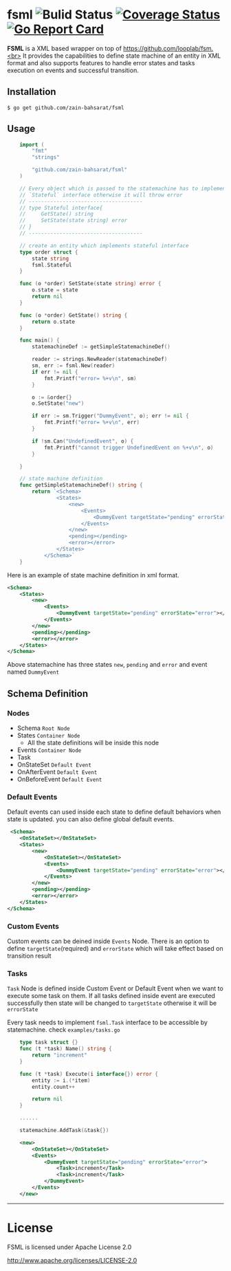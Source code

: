 # fsml ![Bulid Status](https://github.com/zain-bahsarat/fsml/actions/workflows/test.yml/badge.svg) [![Coverage Status](https://img.shields.io/coveralls/zain-bahsarat/fsml.svg)](https://coveralls.io/r/zain-bahsarat/fsml) [![Go Report Card](https://goreportcard.com/badge/zain-bahsarat/fsml)](https://goreportcard.com/report/zain-bahsarat/fsml)

**FSML** is a XML based wrapper on top of https://github.com/looplab/fsm.<br>
It provides the capabilities to define state machine of an entity in XML format and also supports features to handle error states and tasks execution on events and successful transition.

## Installation

`$ go get github.com/zain-bahsarat/fsml`
<br/>

## Usage

```go
    import (
        "fmt"
        "strings"

        "github.com/zain-bahsarat/fsml"
    )

    // Every object which is passed to the statemachine has to implement
    // `Stateful` interface otherwise it will throw error
    // -------------------------------------
    // type Stateful interface{
    //     GetState() string
    //     SetState(state string) error
    // }
    // -------------------------------------

    // create an entity which implements stateful interface
    type order struct {
        state string
        fsml.Stateful
    }

    func (o *order) SetState(state string) error {
        o.state = state
        return nil
    }

    func (o *order) GetState() string {
        return o.state
    }

    func main() {
        statemachineDef := getSimpleStatemachineDef()

        reader := strings.NewReader(statemachineDef)
        sm, err := fsml.New(reader)
        if err != nil {
            fmt.Printf("error= %+v\n", sm)
        }

        o := &order{}
        o.SetState("new")

        if err := sm.Trigger("DummyEvent", o); err != nil {
            fmt.Printf("error= %+v\n", err)
        }

        if !sm.Can("UndefinedEvent", o) {
            fmt.Printf("cannot trigger UndefinedEvent on %+v\n", o)
        }

    }

    // state machine definition
    func getSimpleStatemachineDef() string {
        return `<Schema>
                <States>
                    <new>
                        <Events>
                            <DummyEvent targetState="pending" errorState="error"></DummyEvent>
                        </Events>
                    </new>
                    <pending></pending>
                    <error></error>
                </States>
            </Schema>`
    }
```

Here is an example of state machine definition in xml format.

```xml
<Schema>
    <States>
        <new>
            <Events>
                <DummyEvent targetState="pending" errorState="error"></DummyEvent>
            </Events>
        </new>
        <pending></pending>
        <error></error>
    </States>
</Schema>
```

Above statemachine has three states `new`, `pending` and `error` and event named `DummyEvent`

## Schema Definition

### Nodes

- Schema `Root Node`
- States `Container Node`
  - All the state definitions will be inside this node
- Events `Container Node`
- Task
- OnStateSet `Default Event`
- OnAfterEvent `Default Event`
- OnBeforeEvent `Default Event`

### Default Events

Default events can used inside each state to define default behaviors when state is updated. you can also define global default events.

```xml
 <Schema>
    <OnStateSet></OnStateSet>
    <States>
        <new>
            <OnStateSet></OnStateSet>
            <Events>
                <DummyEvent targetState="pending" errorState="error"></DummyEvent>
            </Events>
        </new>
        <pending></pending>
        <error></error>
    </States>
</Schema>
```

### Custom Events

Custom events can be deined inside `Events` Node. There is an option to define `targetState`(required) and `errorState` which will take effect based on transition result

### Tasks

`Task` Node is defined inside Custom Event or Default Event when we want to execute some task on them. If all tasks defined inside event are executed successfully then state will be changed to `targetState` otherwise it will be `errorState`

Every task needs to implement `fsml.Task` interface to be accessible by statemachine. check `examples/tasks.go`

```go
    type task struct {}
    func (t *task) Name() string {
        return "increment"
    }

    func (t *task) Execute(i interface{}) error {
        entity := i.(*item)
        entity.count++

        return nil
    }

    ......

    statemachine.AddTask(&task{})
```

```xml
    <new>
        <OnStateSet></OnStateSet>
        <Events>
            <DummyEvent targetState="pending" errorState="error">
                <Task>increment</Task>
                <Task>increment</Task>
            </DummyEvent>
        </Events>
    </new>
```

---

# License

FSML is licensed under Apache License 2.0

http://www.apache.org/licenses/LICENSE-2.0
